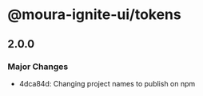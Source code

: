 # @moura-ignite-ui/tokens

## 2.0.0

### Major Changes

- 4dca84d: Changing project names to publish on npm

